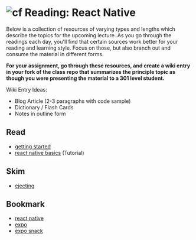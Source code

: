 ![cf](http://i.imgur.com/7v5ASc8.png) Reading: React Native
===========================================================

Below is a collection of resources of varying types and lengths which describe the topics for the upcoming lecture.  As you go through the readings each day, you'll find that certain sources work better for your reading and learning style. Focus on those, but also branch out and consume the material in different forms.

**For your assignment, go through these resources, and create a wiki entry in your fork of the class repo that summarizes the principle topic as though you were presenting the material to a 301 level student.**

Wiki Entry Ideas:
* Blog Article (2-3 paragraphs with code sample)
* Dictionary / Flash Cards
* Notes in outline form

## Read
* [getting started](https://facebook.github.io/react-native/docs/getting-started)
* [react native basics](https://facebook.github.io/react-native/docs/tutorial) (Tutorial)

## Skim
* [ejecting](https://docs.expo.io/versions/latest/expokit/eject)

## Bookmark
* [react native](https://facebook.github.io/react-native/)
* [expo](https://expo.io/)
* [expo snack](https://snack.expo.io/)



